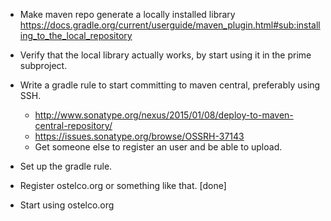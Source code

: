 
* Make maven repo generate a locally installed library
  https://docs.gradle.org/current/userguide/maven_plugin.html#sub:installing_to_the_local_repository

* Verify that the local library actually works, by start
  using it in the prime subproject.

* Write a gradle rule to start committing to maven central, preferably using SSH.

  - http://www.sonatype.org/nexus/2015/01/08/deploy-to-maven-central-repository/
  - https://issues.sonatype.org/browse/OSSRH-37143
  - Get someone else to register an user and be able to upload.

* Set up the gradle rule.


* Register ostelco.org or something like that. [done]

* Start using ostelco.org
